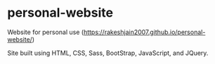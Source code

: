 personal-website
================

Website for personal use (https://rakeshjain2007.github.io/personal-website/)

Site built using HTML, CSS, Sass, BootStrap, JavaScript, and JQuery.
